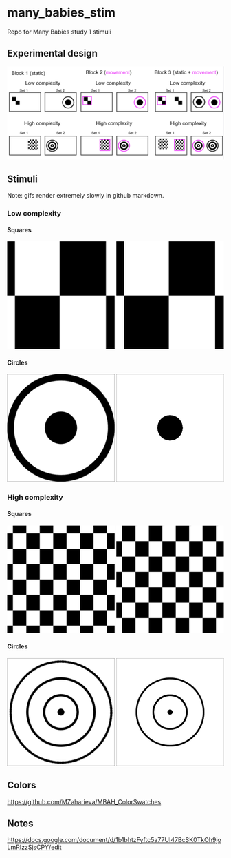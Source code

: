
# many\_babies\_stim

Repo for Many Babies study 1 stimuli

## Experimental design

![](./img/exp_design.png)

## Stimuli

Note: gifs render extremely slowly in github markdown.

### Low complexity

#### Squares

<img src='./stim/low_complexity_static_square.png' width='250px'/>

<img src='./stim/low_complexity_movement_square.gif' width='250px'/>

#### Circles

<img src='./stim/low_complexity_static_circle.png' width='250px'/>

<img src='./stim/low_complexity_movement_circle.gif' width='250px'/>

### High complexity

#### Squares

<img src='./stim/high_complexity_static_square.png' width='250px'/>

<img src='./stim/high_complexity_movement_square.gif' width='250px'/>

#### Circles

<img src='./stim/high_complexity_static_circle.png' width='250px'/>

<img src='./stim/high_complexity_movement_circle.gif' width='250px'/>

## Colors

<https://github.com/MZaharieva/MBAH_ColorSwatches>

## Notes

<https://docs.google.com/document/d/1b1bhtzFyftc5a77UI47BcSK0TkOh9joLmRIzzSjsCPY/edit>
